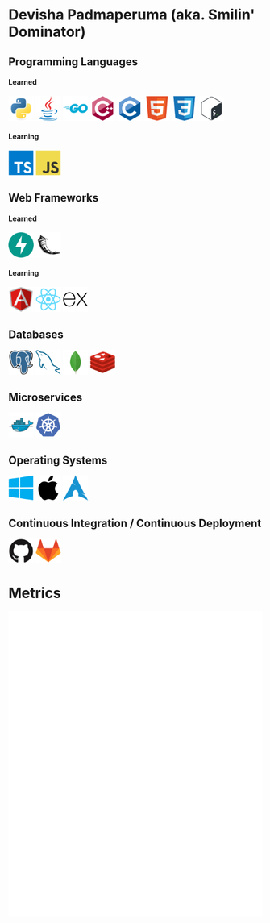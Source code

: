 # Devisha Padmaperuma (aka. Smilin' Dominator)

## Programming Languages

#### Learned
<p align="left">
  <img src="./icons/python-original.svg" width="50">
  <img src="./icons/java-original.svg" width="50">
  <img src="./icons/go-original-wordmark.svg" width="50">
  <img src="./icons/cplusplus-original.svg" width="50">
  <img src="./icons/c-original.svg" width="50">
  <img src="./icons/html5-original.svg" width="50">
  <img src="./icons/css3-original.svg" width="50">
  <img src="./icons/bash-original.svg" width="50">
</p>

#### Learning
<p align="left">
  <img src="./icons/typescript-original.svg" width="50">
  <img src="./icons/javascript-original.svg" width="50">
</p>


## Web Frameworks

#### Learned
<p align="left">
  <img src="./icons/fastapi-1.svg" width="50">
  <img src="./icons/flask-original.svg" width="50">
</p>

#### Learning
<p align="left">
  <img src="./icons/angularjs-original.svg" width="50">
  <img src="./icons/react-original.svg" width="50">
  <img src="./icons/express-original.svg" width="50">
</p>

## Databases
<p align="left">
  <img src="icons/postgresql-original.svg" width="50">
  <img src="icons/mysql-original.svg" width="50">
  <img src="icons/mongodb-original.svg" width="50">
  <img src="icons/redis-original.svg" width="50">
</p>

## Microservices
<p align="left">
    <img src="icons/docker-original.svg" width="50">
    <img src="icons/kubernetes-plain.svg" width="50">
</p>


## Operating Systems
<p align="left">
  <img src="icons/windows8-original.svg" width="50">
  <img src="icons/apple-original.svg" width="50">
  <img src="icons/archlinux-icon.svg" width="50">
</p>

## Continuous Integration / Continuous Deployment
<p align="left">
  <img src="icons/github-original.svg" width="50">
  <img src="icons/gitlab-original.svg" width="50">
</p>

# Metrics
![Metrics](/github-metrics.svg)